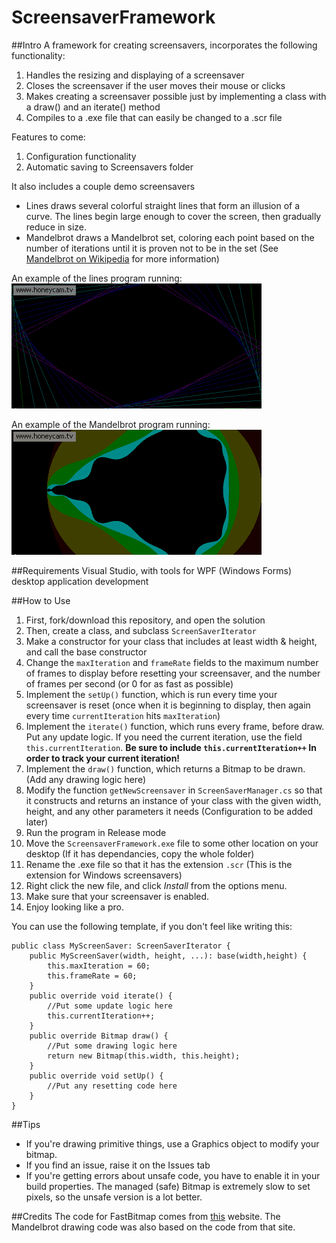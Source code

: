 # ScreensaverFramework

##Intro
A framework for creating screensavers, incorporates the following functionality:

1. Handles the resizing and displaying of a screensaver
2. Closes the screensaver if the user moves their mouse or clicks
2. Makes creating a screensaver possible just by implementing a class with a draw() and an iterate() method
3. Compiles to a .exe file that can easily be changed to a .scr file

Features to come:

1. Configuration functionality
2. Automatic saving to Screensavers folder

It also includes a couple demo screensavers
+ Lines draws several colorful straight lines that form an illusion of a curve. The lines begin large enough to cover the screen, then gradually reduce in size.
+ Mandelbrot draws a Mandelbrot set, coloring each point based on the number of iterations until it is proven not to be in the set \(See [Mandelbrot on Wikipedia][] for more information\)

An example of the lines program running:
![Lines]

An example of the Mandelbrot program running:
![Mandelbrot]

[Lines]: ./Lines.gif
[Mandelbrot]: ./Mandelbrot.gif
[Mandelbrot on Wikipedia]:  https://en.wikipedia.org/wiki/Mandelbrot_set

##Requirements
Visual Studio, with tools for WPF (Windows Forms) desktop application development

##How to Use
1. First, fork/download this repository, and open the solution
2. Then, create a class, and subclass `ScreenSaverIterator`
3. Make a constructor for your class that includes at least width & height, and call the base constructor
4. Change the `maxIteration` and `frameRate` fields to the maximum number of frames to display before resetting your screensaver, and the number of frames per second (or 0 for as fast as possible)
5. Implement the `setUp()` function, which is run every time your screensaver is reset (once when it is beginning to display, then again every time `currentIteration` hits `maxIteration`)
6. Implement the `iterate()` function, which runs every frame, before draw. Put any update logic. If you need the current iteration, use the field `this.currentIteration`. 
**Be sure to include `this.currentIteration++` In order to track your current iteration!**
7. Implement the `draw()` function, which returns a Bitmap to be drawn. (Add any drawing logic here)
8. Modify the function `getNewScreensaver` in `ScreenSaverManager.cs` so that it constructs and returns an instance of your class with the given width, height, and any other parameters it needs (Configuration to be added later)
9. Run the program in Release mode
10. Move the `ScreensaverFramework.exe` file to some other location on your desktop (If it has dependancies, copy the whole folder)
11. Rename the .exe file so that it has the extension `.scr` (This is the extension for Windows screensavers)
12. Right click the new file, and click *Install* from the options menu.
13. Make sure that your screensaver is enabled. 
14. Enjoy looking like a pro.

You can use the following template, if you don't feel like writing this:

    public class MyScreenSaver: ScreenSaverIterator {
        public MyScreenSaver(width, height, ...): base(width,height) {
            this.maxIteration = 60;
            this.frameRate = 60;
        }
        public override void iterate() {
            //Put some update logic here
            this.currentIteration++;
        }
        public override Bitmap draw() {
            //Put some drawing logic here
            return new Bitmap(this.width, this.height);
        }
        public override void setUp() {
            //Put any resetting code here
        }
    }
    
##Tips

+ If you're drawing primitive things, use a Graphics object to modify your bitmap.
+ If you find an issue, raise it on the Issues tab
+ If you're getting errors about unsafe code, you have to enable it in your build properties. The managed (safe) Bitmap 
is extremely slow to set pixels, so the unsafe version is a lot better.


##Credits
The code for FastBitmap comes from [this](http://johnparsons.net/index.php/2013/01/01/drawing-the-mandelbrot-fractal-in-c/) website.
The Mandelbrot drawing code was also based on the code from that site.

